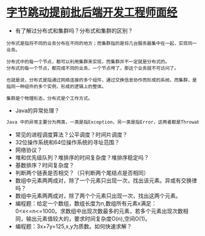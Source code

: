 # [字节跳动提前批后端开发工程师面经](https://www.nowcoder.com/discuss/450455)

- 有了解过分布式和集群吗？分布式和集群的区别？

```
分布式是指将不同的业务分布在不同的地方；而集群指的是将几台服务器集中在一起，实现同一业务。

分布式中的每一个节点，都可以利用集群来实现，而集群并不一定就是分布式的。 
分布式的每一个节点，都完成不同的业务，一个节点垮了，那这个业务就不可访问了。

也就是说，分布式是指通过网络连接的多个组件，通过交换信息协作而形成的系统。而集群，是指同一种组件的多个实例，形成的逻辑上的整体。

集群是个物理形态，分布式是个工作方式。
```

- Java的异常处理？

```java
Java 中的异常主要分为两类，一类是指Exception，另一类是指Error，这两者都是Throwable接口的实现类。其中Exception通常是指用户程序可能捕捉的异常情况或者说是程序可以处理的异常，可以通过try-catch进行处理，其中Exception又分为 RuntimeException，即运行时异常，另外还有非运行时异常；而Error则通常是指它表示不希望被程序捕获或者是程序无法处理的错误，比如OOMError。
```

- 常见的进程调度算法？公平调度？时间片调度？
- 32位操作系统和64位操作系统的寻址范围？
- 网络协议？
- 堆和优先级队列？堆排序的时间复杂度？堆排序稳定吗？
- 基数排序？时间复杂度？
- 判断两个链表是否相交？（只判断两个尾结点是否相同）
- 数组中元素两两成对，除了一个元素只出现一次，找出该元素。异或有交换律吗？
- 数组中元素两两成对，除了两个个元素只出现一次，找出这两个元素。
- 编程题：给定一个数组，数组长度为n,数组所有元素x满足：0<x<=n<=1000。求数组中出现次数最多的元素，若多个元素出现次数相同，输出元素值较大的，要求时间复杂度O(n),空间O(1)。
- 编程题：3x+7y=125,x,y为质数。如何快速求解？



